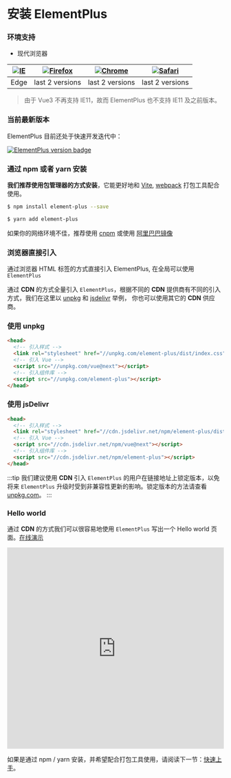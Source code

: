 # 安装 ElementPlus

### 环境支持

- 现代浏览器

| [![IE](https://raw.githubusercontent.com/alrra/browser-logos/master/src/edge/edge_32x32.png)](https://gotbahn.github.io/browsers-support-badges/) | [![Firefox](https://raw.githubusercontent.com/alrra/browser-logos/master/src/firefox/firefox_32x32.png)](https://gotbahn.github.io/browsers-support-badges/) | [![Chrome](https://raw.githubusercontent.com/alrra/browser-logos/master/src/chrome/chrome_32x32.png)](https://gotbahn.github.io/browsers-support-badges/) | [![Safari](https://raw.githubusercontent.com/alrra/browser-logos/master/src/safari/safari_32x32.png)](https://gotbahn.github.io/browsers-support-badges/) |
| --- | --- | --- | --- |
| Edge | last 2 versions | last 2 versions | last 2 versions |

> 由于 Vue3 不再支持 IE11，故而 ElementPlus 也不支持 IE11 及之前版本。

### 当前最新版本

ElementPlus 目前还处于快速开发迭代中：

[![ElementPlus version badge](https://img.shields.io/npm/v/element-plus.svg?style=flat-square)](https://www.npmjs.org/package/element-plus)

### 通过 npm 或者 yarn 安装

**我们推荐使用包管理器的方式安装**，它能更好地和 [Vite](https://vitejs.dev), [webpack](https://webpack.js.org/) 打包工具配合使用。

```bash
$ npm install element-plus --save
```

```bash
$ yarn add element-plus
```

如果你的网络环境不佳，推荐使用 [cnpm](https://github.com/cnpm/cnpm) 或使用 [阿里巴巴镜像](https://registry.npm.taobao.org)

### 浏览器直接引入

通过浏览器 HTML 标签的方式直接引入 ElementPlus, 在全局可以使用 `ElementPlus`

通过 **CDN** 的方式全量引入 `ElementPlus`，根据不同的 **CDN** 提供商有不同的引入方式，我们在这里以 [unpkg](https://unpkg.com) 和 [jsdelivr](https://jsdelivr.com) 举例，
你也可以使用其它的 **CDN** 供应商。

### 使用 unpkg

```html
<head>
  <!-- 引入样式 -->
  <link rel="stylesheet" href="//unpkg.com/element-plus/dist/index.css">
  <!-- 引入 Vue -->
  <script src="//unpkg.com/vue@next"></script>
  <!-- 引入组件库 -->
  <script src="//unpkg.com/element-plus"></script>
</head>
```

### 使用 jsDelivr

```html
<head>
  <!-- 引入样式 -->
  <link rel="stylesheet" href="//cdn.jsdelivr.net/npm/element-plus/dist/index.css">
  <!-- 引入 Vue -->
  <script src="//cdn.jsdelivr.net/npm/vue@next"></script>
  <!-- 引入组件库 -->
  <script src="//cdn.jsdelivr.net/npm/element-plus"></script>
</head>
```

:::tip
我们建议使用 **CDN** 引入 `ElementPlus` 的用户在链接地址上锁定版本，以免将来 `ElementPlus` 升级时受到非兼容性更新的影响。锁定版本的方法请查看 [unpkg.com](https://unpkg.com)。
:::

### Hello world

通过 **CDN** 的方式我们可以很容易地使用 `ElementPlus` 写出一个 Hello world 页面。[在线演示](https://codepen.io/iamkun/pen/YzWMaVr)

<iframe height="469" style="width: 100%;" scrolling="no" title="YzWMaVr" src="https://codepen.io/iamkun/embed/YzWMaVr?height=469&theme-id=light&default-tab=html,result" frameborder="no" loading="lazy" allowtransparency="true" allowfullscreen="true">
  See the Pen <a href='https://codepen.io/iamkun/pen/YzWMaVr'>YzWMaVr</a> by iamkun
  (<a href='https://codepen.io/iamkun'>@iamkun</a>) on <a href='https://codepen.io'>CodePen</a>.
</iframe>

如果是通过 npm / yarn 安装，并希望配合打包工具使用，请阅读下一节：[快速上手](/#/zh-CN/component/quickstart)。
